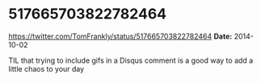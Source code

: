 # 517665703822782464
https://twitter.com/TomFrankly/status/517665703822782464
**Date:** 2014-10-02

TIL that trying to include gifs in a Disqus comment is a good way to add a little chaos to your day
